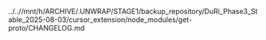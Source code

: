 ../..//mnt/h/ARCHIVE/.UNWRAP/STAGE1/backup_repository/DuRi_Phase3_Stable_2025-08-03/cursor_extension/node_modules/get-proto/CHANGELOG.md